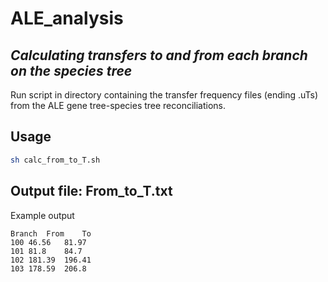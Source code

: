 # ALE_analysis

## *Calculating transfers to and from each branch on the species tree*
Run script in directory containing the transfer frequency files (ending .uTs) from the ALE gene tree-species tree reconciliations.

## Usage
```bash
sh calc_from_to_T.sh
```
## Output file: From_to_T.txt
Example output
```
Branch	From	To
100	46.56	81.97
101	81.8	84.7
102	181.39	196.41
103	178.59	206.8
```
